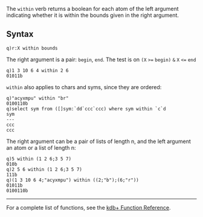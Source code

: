 The `within` verb returns a boolean for each atom of the left argument indicating whether it is within the bounds given in the right argument.

Syntax
------

    q)r:X within bounds

The right argument is a pair: `begin`, `end`. The test is on `(X` `>=` `begin)` `&` `X` `<=` `end`

    q)1 3 10 6 4 within 2 6
    01011b

`within` also applies to chars and syms, since they are ordered:

    q)"acyxmpu" within "br"
    0100110b
    q)select sym from ([]sym:`dd`ccc`ccc) where sym within `c`d
    sym
    ---
    ccc
    ccc

The right argument can be a pair of lists of length n, and the left argument an atom or a list of length n:

    q)5 within (1 2 6;3 5 7)
    010b
    q)2 5 6 within (1 2 6;3 5 7)
    111b
    q)(1 3 10 6 4;"acyxmpu") within ((2;"b");(6;"r"))
    01011b
    0100110b

------------------------------------------------------------------------

For a complete list of functions, see the [kdb+ Function Reference](Reference "wikilink").
